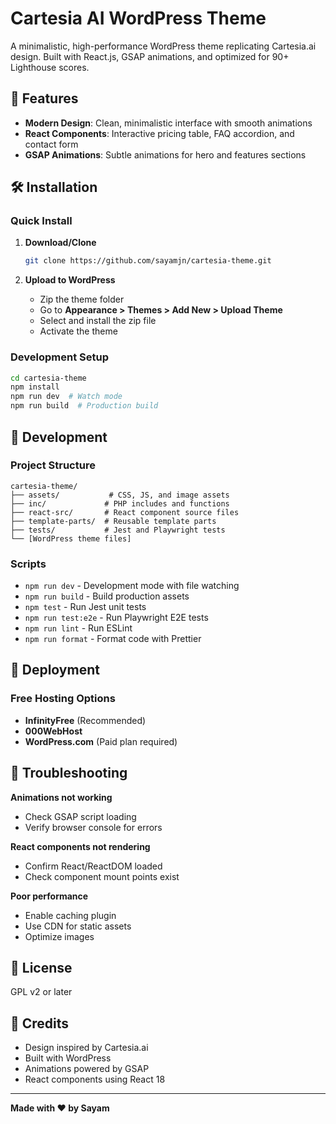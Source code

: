 # Cartesia AI WordPress Theme

A minimalistic, high-performance WordPress theme replicating Cartesia.ai design. Built with React.js, GSAP animations, and optimized for 90+ Lighthouse scores.

## 🚀 Features

- **Modern Design**: Clean, minimalistic interface with smooth animations
- **React Components**: Interactive pricing table, FAQ accordion, and contact form
- **GSAP Animations**: Subtle animations for hero and features sections


## 🛠️ Installation

### Quick Install
1. **Download/Clone**
   ```bash
   git clone https://github.com/sayamjn/cartesia-theme.git
   ```

2. **Upload to WordPress**
   - Zip the theme folder
   - Go to **Appearance > Themes > Add New > Upload Theme**
   - Select and install the zip file
   - Activate the theme

### Development Setup
```bash
cd cartesia-theme
npm install
npm run dev  # Watch mode
npm run build  # Production build
```

## 🔧 Development

### Project Structure
```
cartesia-theme/
├── assets/           # CSS, JS, and image assets
├── inc/             # PHP includes and functions
├── react-src/       # React component source files
├── template-parts/  # Reusable template parts
├── tests/           # Jest and Playwright tests
└── [WordPress theme files]
```

### Scripts
- `npm run dev` - Development mode with file watching
- `npm run build` - Build production assets
- `npm test` - Run Jest unit tests
- `npm run test:e2e` - Run Playwright E2E tests
- `npm run lint` - Run ESLint
- `npm run format` - Format code with Prettier



## 🚢 Deployment

### Free Hosting Options
- **InfinityFree** (Recommended)
- **000WebHost**
- **WordPress.com** (Paid plan required)


## 🐛 Troubleshooting

**Animations not working**
- Check GSAP script loading
- Verify browser console for errors

**React components not rendering**
- Confirm React/ReactDOM loaded
- Check component mount points exist

**Poor performance**
- Enable caching plugin
- Use CDN for static assets
- Optimize images

## 📄 License

GPL v2 or later

## 🙏 Credits

- Design inspired by Cartesia.ai
- Built with WordPress
- Animations powered by GSAP
- React components using React 18

---

**Made with ❤️ by Sayam**